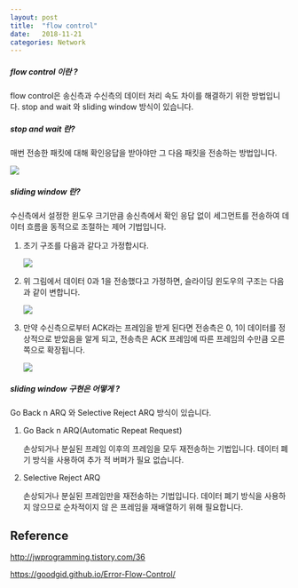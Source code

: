 ```yaml
---
layout: post
title:  "flow control"
date:   2018-11-21
categories: Network
---
```


##### flow control 이란 ?

flow control은 송신측과 수신측의 데이터 처리 속도 차이를 해결하기 위한 방법입니다. stop and wait 와 sliding window 방식이 있습니다.

##### stop and wait 란?

매번 전송한 패킷에 대해 확인응답을 받아야만 그 다음 패킷을 전송하는 방법입니다.

![](/image/flowcontrol01.png)

##### sliding window 란?

수신측에서 설정한 윈도우 크기만큼 송신측에서 확인 응답 없이 세그먼트를 전송하여 데이터 흐름을 동적으로 조절하는 제어 기법입니다.

1. 초기 구조를 다음과 같다고 가정합시다. 

   ![](/image/slidingWindow01.png)

2. 위 그림에서 데이터 0과 1을 전송했다고 가정하면,  슬라이딩 윈도우의 구조는 다음과 같이 변합니다. 

   ![](/image/slidingWindow02.png)

3. 만약 수신측으로부터 ACK라는 프레임을 받게 된다면 전송측은 0, 1이 데이터를 정상적으로 받았음을 알게 되고, 전송측은 ACK 프레임에 따른 프레임의 수만큼 오른쪽으로 확장됩니다.

   ![](/image/slidingWindow03.png)

##### sliding window 구현은 어떻게 ?

Go Back n ARQ 와 Selective Reject ARQ 방식이 있습니다.

1. Go Back n ARQ(Automatic Repeat Request)

   손상되거나 분실된 프레임 이후의 프레임을 모두 재전송하는 기법입니다. 데이터 폐기 방식을 사용하여 추가	적 버퍼가 필요 없습니다.

2. Selective Reject ARQ

   손상되거나 분실된 프레임만을 재전송하는 기법입니다. 데이터 폐기 방식을 사용하지 않으므로 순차적이지 않	은 프레임을 재배열하기 위해 필요합니다.

## Reference

<http://jwprogramming.tistory.com/36>

<https://goodgid.github.io/Error-Flow-Control/>